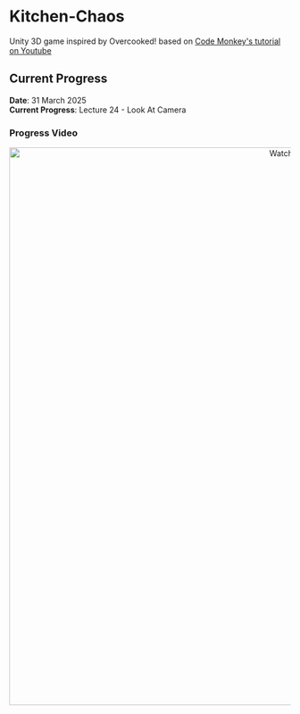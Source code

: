 # Kitchen-Chaos
Unity 3D game inspired by Overcooked! based on [Code Monkey's tutorial on Youtube](https://www.youtube.com/watch?v=AmGSEH7QcDg)

## Current Progress
**Date**: 31 March 2025 <br>
**Current Progress**: Lecture 24 - Look At Camera

### Progress Video
<p align="center">
  <a href="https://drive.google.com/file/d/1Zbq9ono66VlmEFdZImN0HIeNeJmE9jfy/view?usp=sharing">
    <img src="Progress Video GIF (temp)\Progress Video 31 Mar 2025.gif" alt="Watch Video" width="1000">
  </a>
</p>
